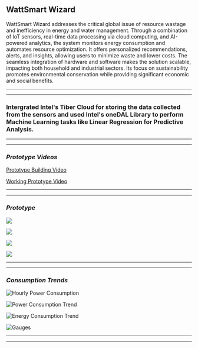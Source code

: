 ## WattSmart Wizard

WattSmart Wizard addresses the critical global issue of resource wastage and inefficiency in energy and water management. Through a combination of IoT sensors, real-time data processing via cloud computing, and AI-powered analytics, the system monitors energy consumption and automates resource optimization. It offers personalized recommendations, alerts, and insights, allowing users to minimize waste and lower costs. The seamless integration of hardware and software makes the solution scalable, impacting both household and industrial sectors. Its focus on sustainability promotes environmental conservation while providing significant economic and social benefits.

-------------------------------------------
-------------------------------------------

### Intergrated Intel's Tiber Cloud for storing the data collected from the sensors and used Intel's oneDAL Library to perform Machine Learning tasks like Linear Regression for Predictive Analysis.

------------------------------------------
------------------------------------------

### *Prototype Videos*

[Prototype Building Video](https://drive.google.com/file/d/1tvZA3WfAX7iffpSlLtlsnMWY1TiCsKvl/view?usp=drive_link)

[Working Prototype Video](https://drive.google.com/open?id=1VCtfgA5qeQg3G2F6PMCztmdKp7CI7jVL&usp=drive_copy)

--------------------------------------------
--------------------------------------------

### *Prototype*

![](./Prototype/Screenshot%202024-09-21%20101508.png)

![](./Prototype/Screenshot%202024-09-20%20230353.png)

![](./Prototype/Screenshot%202024-09-20%20230422.png)

![](./Prototype/Screenshot%202024-09-21%20015041.png)

--------------------------------------------
--------------------------------------------

### *Consumption Trends*

![Hourly Power Consumption](./Analysed_Trends/Power_Consumption_Hours.png)

![Power Consumption Trend](./Analysed_Trends/Power_Consumption_Trend.png)

![Energy Consumption Trend](./Analysed_Trends/Energy_Consumption_Trend.png)

![Gauges](./Analysed_Trends/Gauges.png)

--------------------------------------------
--------------------------------------------

